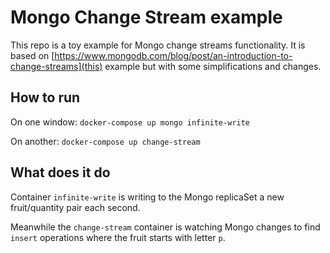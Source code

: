 # Mongo Change Stream example

This repo is a toy example for Mongo change streams functionality. It is based on [https://www.mongodb.com/blog/post/an-introduction-to-change-streams](this) example but with some simplifications and changes.

## How to run

On one window: `docker-compose up mongo infinite-write`

On another: `docker-compose up change-stream`

## What does it do

Container `infinite-write` is writing to the Mongo replicaSet a new fruit/quantity pair each second.

Meanwhile the `change-stream` container is watching Mongo changes to find `insert` operations where the fruit starts with letter `p`.

